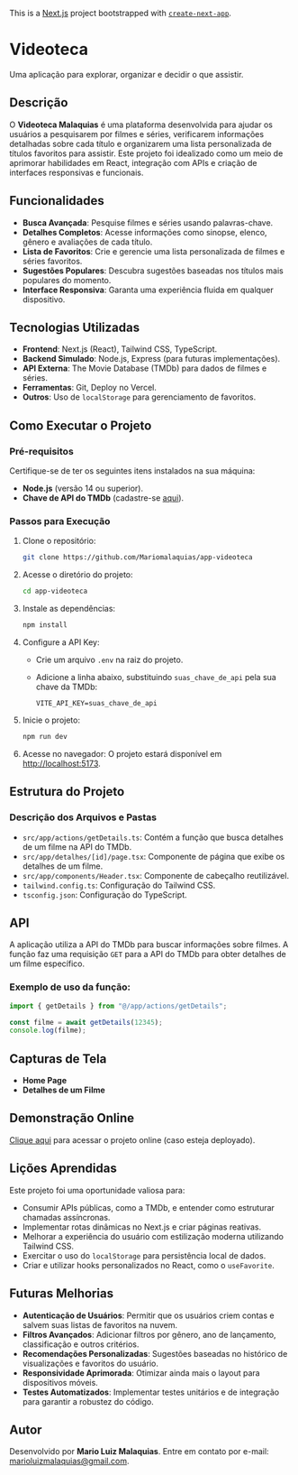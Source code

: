 This is a [Next.js](https://nextjs.org) project bootstrapped with [`create-next-app`](https://nextjs.org/docs/app/api-reference/cli/create-next-app).

# Videoteca

Uma aplicação para explorar, organizar e decidir o que assistir.

## Descrição

O **Videoteca Malaquias** é uma plataforma desenvolvida para ajudar os usuários a pesquisarem por filmes e séries, verificarem informações detalhadas sobre cada título e organizarem uma lista personalizada de títulos favoritos para assistir. Este projeto foi idealizado como um meio de aprimorar habilidades em React, integração com APIs e criação de interfaces responsivas e funcionais.

## Funcionalidades

- **Busca Avançada**: Pesquise filmes e séries usando palavras-chave.
- **Detalhes Completos**: Acesse informações como sinopse, elenco, gênero e avaliações de cada título.
- **Lista de Favoritos**: Crie e gerencie uma lista personalizada de filmes e séries favoritos.
- **Sugestões Populares**: Descubra sugestões baseadas nos títulos mais populares do momento.
- **Interface Responsiva**: Garanta uma experiência fluida em qualquer dispositivo.

## Tecnologias Utilizadas

- **Frontend**: Next.js (React), Tailwind CSS, TypeScript.
- **Backend Simulado**: Node.js, Express (para futuras implementações).
- **API Externa**: The Movie Database (TMDb) para dados de filmes e séries.
- **Ferramentas**: Git, Deploy no Vercel.
- **Outros**: Uso de `localStorage` para gerenciamento de favoritos.

## Como Executar o Projeto

### Pré-requisitos

Certifique-se de ter os seguintes itens instalados na sua máquina:

- **Node.js** (versão 14 ou superior).
- **Chave de API do TMDb** (cadastre-se [aqui](https://www.themoviedb.org/)).

### Passos para Execução

1. Clone o repositório:

   ```bash
   git clone https://github.com/Mariomalaquias/app-videoteca
   ```

2. Acesse o diretório do projeto:

   ```bash
   cd app-videoteca
   ```

3. Instale as dependências:

   ```bash
   npm install
   ```

4. Configure a API Key:
   
   - Crie um arquivo `.env` na raiz do projeto.
   - Adicione a linha abaixo, substituindo `suas_chave_de_api` pela sua chave da TMDb:

     ```env
     VITE_API_KEY=suas_chave_de_api
     ```

5. Inicie o projeto:

   ```bash
   npm run dev
   ```

6. Acesse no navegador: O projeto estará disponível em [http://localhost:5173](http://localhost:5173).

## Estrutura do Projeto

### Descrição dos Arquivos e Pastas

- `src/app/actions/getDetails.ts`: Contém a função que busca detalhes de um filme na API do TMDb.
- `src/app/detalhes/[id]/page.tsx`: Componente de página que exibe os detalhes de um filme.
- `src/app/components/Header.tsx`: Componente de cabeçalho reutilizável.
- `tailwind.config.ts`: Configuração do Tailwind CSS.
- `tsconfig.json`: Configuração do TypeScript.

## API

A aplicação utiliza a API do TMDb para buscar informações sobre filmes. A função faz uma requisição `GET` para a API do TMDb para obter detalhes de um filme específico.

### Exemplo de uso da função:

```typescript
import { getDetails } from "@/app/actions/getDetails";

const filme = await getDetails(12345);
console.log(filme);
```

## Capturas de Tela

- **Home Page**
- **Detalhes de um Filme**

## Demonstração Online

[Clique aqui](#) para acessar o projeto online (caso esteja deployado).

## Lições Aprendidas

Este projeto foi uma oportunidade valiosa para:

- Consumir APIs públicas, como a TMDb, e entender como estruturar chamadas assíncronas.
- Implementar rotas dinâmicas no Next.js e criar páginas reativas.
- Melhorar a experiência do usuário com estilização moderna utilizando Tailwind CSS.
- Exercitar o uso do `localStorage` para persistência local de dados.
- Criar e utilizar hooks personalizados no React, como o `useFavorite`.

## Futuras Melhorias

- **Autenticação de Usuários**: Permitir que os usuários criem contas e salvem suas listas de favoritos na nuvem.
- **Filtros Avançados**: Adicionar filtros por gênero, ano de lançamento, classificação e outros critérios.
- **Recomendações Personalizadas**: Sugestões baseadas no histórico de visualizações e favoritos do usuário.
- **Responsividade Aprimorada**: Otimizar ainda mais o layout para dispositivos móveis.
- **Testes Automatizados**: Implementar testes unitários e de integração para garantir a robustez do código.

## Autor

Desenvolvido por **Mario Luiz Malaquias**.
Entre em contato por e-mail: [marioluizmalaquias@gmail.com](mailto:marioluizmalaquias@gmail.com).
